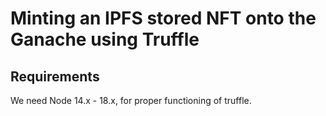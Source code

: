 # Minting an IPFS stored NFT onto the Ganache using Truffle

## Requirements

We need Node 14.x - 18.x, for proper functioning of truffle.
